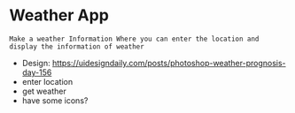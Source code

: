 # Weather App

    Make a weather Information Where you can enter the location and display the information of weather
-   Design: https://uidesigndaily.com/posts/photoshop-weather-prognosis-day-156
-   enter location
-   get weather
-   have some icons?



